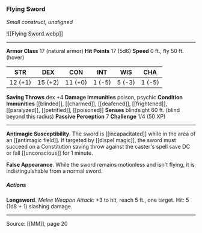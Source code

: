 ### Flying Sword
_Small construct, unaligned_

![[Flying Sword.webp]]




---

**Armor Class** 17 (natural armor)
**Hit Points** 17 (5d6)
**Speed** 0 ft., fly 50 ft. (hover)

| STR     | DEX     | CON     | INT     | WIS     | CHA     |
|---------|---------|---------|---------|---------|---------|
| 12 (+1) | 15 (+2) | 11 (+0) | 1 (-5) | 5 (-3) | 1 (-5) |

**Saving Throws** dex +4
**Damage Immunities** poison, psychic
**Condition Immunities** [[blinded]], [[charmed]], [[deafened]], [[frightened]], [[paralyzed]], [[petrified]], [[poisoned]]
**Senses** blindsight 60 ft. (blind beyond this radius)
**Passive Perception** 7
**Challenge** 1/4 (50 XP)

---

**Antimagic Susceptibility**. The sword is [[incapacitated]] while in the area of an [[antimagic field]]. If targeted by [[dispel magic]], the sword must succeed on a Constitution saving throw against the caster's spell save DC or fall [[unconscious]] for 1 minute.

**False Appearance**. While the sword remains motionless and isn't flying, it is indistinguishable from a normal sword.

##### Actions
**Longsword**. _Melee Weapon Attack:_ +3 to hit, reach 5 ft., one target. Hit: 5 (1d8 + 1) slashing damage.


---

Source: [[MM]], page 20